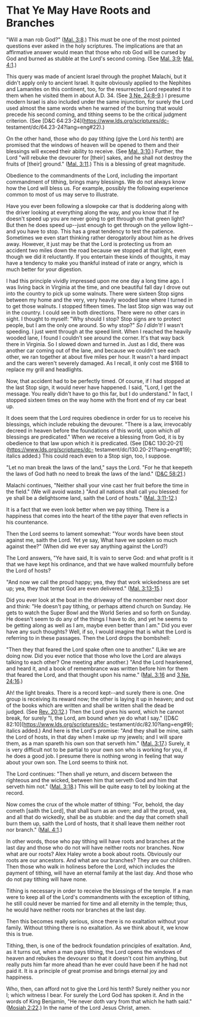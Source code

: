 # That Ye May Have Roots and Branches

"Will a man rob God?" ([Mal.
3:8](https://www.lds.org/scriptures/ot/mal/3.8?lang=eng#7).) This must be one
of the most pointed questions ever asked in the holy scriptures. The
implications are that an affirmative answer would mean that those who rob God
will be cursed by God and burned as stubble at the Lord's second coming. (See
[Mal. 3:9](https://www.lds.org/scriptures/ot/mal/3.9?lang=eng#8); [Mal.
4:1](https://www.lds.org/scriptures/ot/mal/4.1?lang=eng#0).)

This query was made of ancient Israel through the prophet Malachi, but it
didn't apply only to ancient Israel. It quite obviously applied to the
Nephites and Lamanites on this continent, too, for the resurrected Lord
repeated it to them when he visited them in about A.D. 34\. (See [3 Ne.
24:8-9](https://www.lds.org/scriptures/bofm/3-ne/24.8-9?lang=eng#7).) I
presume modern Israel is also included under the same injunction, for surely
the Lord used almost the same words when he warned of the burning that would
precede his second coming, and tithing seems to be the critical judgment
criterion. (See [D&amp;C 64:23-24](https://www.lds.org/scriptures/dc-
testament/dc/64.23-24?lang=eng#22).)

On the other hand, those who do pay tithing (give the Lord _his_ tenth) are
promised that the windows of heaven will be opened to them and their blessings
will exceed their ability to receive. (See [Mal.
3:10](https://www.lds.org/scriptures/ot/mal/3.10?lang=eng#9).) Further, the
Lord "will rebuke the devourer for [their] sakes, and he shall not destroy the
fruits of [their] ground." ([Mal.
3:11](https://www.lds.org/scriptures/ot/mal/3.11?lang=eng#10).) This is a
blessing of great magnitude.

Obedience to the commandments of the Lord, including the important commandment
of tithing, brings many blessings. We do not always know how the Lord will
bless us. For example, possibly the following experience common to most of us
may serve to illustrate.

Have you ever been following a slowpoke car that is doddering along with the
driver looking at everything along the way, and you know that if he doesn't
speed up you are never going to get through on that green light? But then he
does speed up--just enough to get through on the yellow light--and you have to
stop. This has a great tendency to test the patience. Sometimes we even start
thinking rather derogatorily about him as he drives away. However, it just may
be that the Lord is protecting us from an accident two miles down the road
because we stopped at that light, even though we did it reluctantly. If you
entertain these kinds of thoughts, it may have a tendency to make you thankful
instead of irate or angry, which is much better for your digestion.

I had this principle vividly impressed upon me one day a long time ago. I was
living back in Virginia at the time, and one beautiful fall day I drove out
into the country to pick up some walnuts. There were sixteen Stop signs
between my home and the very, very heavily wooded lane where I turned in to
get those walnuts. I stopped fifteen times. The last Stop sign was way out in
the country. I could see in both directions. There were no other cars in
sight. I thought to myself: "Why should I stop? Stop signs are to protect
people, but I am the only one around. So why stop?" _So I didn't!_ I wasn't
speeding. I just went through at the speed limit. When I reached the heavily
wooded lane, I found I couldn't see around the corner. It's that way back
there in Virginia. So I slowed down and turned in. Just as I did, there was
another car coming out of the lane, and because we couldn't see each other, we
ran together at about five miles per hour. It wasn't a hard impact and the
cars weren't severely damaged. As I recall, it only cost me $168 to replace my
grill and headlights.

Now, that accident had to be perfectly timed. Of course, if I had stopped at
the last Stop sign, it would never have happened. I said, "Lord, I get the
message. You really didn't have to go this far, but I do understand." In fact,
I stopped sixteen times on the way home with the front end of my car beat up.

It does seem that the Lord requires obedience in order for us to receive his
blessings, which include rebuking the devourer. "There is a law, irrevocably
decreed in heaven before the foundations of this world, upon which _all_
blessings are predicated." When we receive a blessing from God, it is by
obedience to that law upon which it is predicated. (See [D&amp;C
130:20-21](https://www.lds.org/scriptures/dc-
testament/dc/130.20-21?lang=eng#19); italics added.) This could reach even to
a Stop sign, too, I suppose.

"Let no man break the laws of the land," says the Lord. "For he that keepeth
the laws of God hath no need to break the laws of the land." ([D&amp;C
58:21](https://www.lds.org/scriptures/dc-testament/dc/58.21?lang=eng#20).)

Malachi continues, "Neither shall your vine cast her fruit before the time in
the field." (We will avoid waste.) "And all nations shall call you blessed:
for ye shall be a delightsome land, saith the Lord of hosts." ([Mal.
3:11-12](https://www.lds.org/scriptures/ot/mal/3.11-12?lang=eng#10).)

It is a fact that we even look better when we pay tithing. There is a
happiness that comes into the heart of the tithe payer that even reflects in
his countenance.

Then the Lord seems to lament somewhat: "Your words have been stout against
me, saith the Lord. Yet ye say, What have we spoken so much against thee?"
(When did we ever say anything against the Lord?)

The Lord answers, "Ye have said, It is vain to serve God: and what profit is
it that we have kept his ordinance, and that we have walked mournfully before
the Lord of hosts?

"And now we call the proud happy; yea, they that work wickedness are set up;
yea, they that tempt God are even delivered." ([Mal.
3:13-15](https://www.lds.org/scriptures/ot/mal/3.13-15?lang=eng#12).)

Did you ever look at the boat in the driveway of the nonmember next door and
think: "He doesn't pay tithing, or perhaps attend church on Sunday. He gets to
watch the Super Bowl and the World Series and so forth on Sunday. He doesn't
seem to do any of the things I have to do, and yet he seems to be getting
along as well as I am, maybe even better than I am." Did you ever have any
such thoughts? Well, if so, I would imagine that is what the Lord is referring
to in these passages. Then the Lord drops the bombshell:

"Then they that feared the Lord spake often one to another." (Like we are
doing now. Did you ever notice that those who love the Lord are always talking
to each other? One meeting after another.) "And the Lord hearkened, and heard
it, and a book of remembrance was written before him for them that feared the
Lord, and that thought upon his name." ([Mal.
3:16](https://www.lds.org/scriptures/ot/mal/3.16?lang=eng#15) and [3 Ne.
24:16](https://www.lds.org/scriptures/bofm/3-ne/24.16?lang=eng#15).)

Ah! the light breaks. There is a record kept--and surely there is one. One
group is receiving its reward now; the other is laying it up in heaven; and
out of the books which are written and shall be written shall the dead be
judged. (See [Rev.
20:12](https://www.lds.org/scriptures/nt/rev/20.12?lang=eng#11).) Then the
Lord gives his word, which he cannot break, for surely "I, the Lord, am bound
_when_ ye do what I say." ([D&amp;C 82:10](https://www.lds.org/scriptures/dc-
testament/dc/82.10?lang=eng#9); italics added.) And here is the Lord's
promise: "And they shall be mine, saith the Lord of hosts, in that day when I
make up my jewels; and I will spare them, as a man spareth his own son that
serveth him." ([Mal.
3:17](https://www.lds.org/scriptures/ot/mal/3.17?lang=eng#16).) Surely, it is
very difficult not to be partial to your own son who is working for you, if he
does a good job. I presume there is nothing wrong in feeling that way about
your own son. The Lord seems to think not.

The Lord continues: "Then shall ye return, and discern between the righteous
and the wicked, between him that serveth God and him that serveth him not."
([Mal. 3:18](https://www.lds.org/scriptures/ot/mal/3.18?lang=eng#17).) This
will be quite easy to tell by looking at the record.

Now comes the crux of the whole matter of tithing: "For, behold, the day
cometh [saith the Lord], that shall burn as an oven; and all the proud, yea,
and all that do wickedly, shall be as stubble: and the day that cometh shall
burn them up, saith the Lord of hosts, that it shall leave them neither root
nor branch." ([Mal.
4:1](https://www.lds.org/scriptures/ot/mal/4.1?lang=eng#0).)

In other words, those who pay tithing will have roots and branches at the last
day and those who do not will have neither roots nor branches. Now what are
our roots? Alex Haley wrote a book about roots. Obviously our roots are our
ancestors. And what are our branches? They are our children. Then those who
walk in holiness before the Lord, which includes the payment of tithing, will
have an eternal family at the last day. And those who do not pay tithing will
have none.

Tithing is necessary in order to receive the blessings of the temple. If a man
were to keep all of the Lord's commandments with the exception of tithing, he
still could never be married for time and all eternity in the temple; thus, he
would have neither roots nor branches at the last day.

Then this becomes really serious, since there is no exaltation without your
family. Without tithing there is no exaltation. As we think about it, we know
this is true.

Tithing, then, is one of the bedrock foundation principles of exaltation. And,
as it turns out, when a man pays tithing, the Lord opens the windows of heaven
and rebukes the devourer so that it doesn't cost him anything, but really puts
him far more ahead than he ever could have been if he had not paid it. It is a
principle of great promise and brings eternal joy and happiness.

Who, then, can afford not to give the Lord his tenth? Surely neither you nor
I; which witness I bear. For surely the Lord God has spoken it. And in the
words of King Benjamin, "He never doth vary from that which he hath said."
([Mosiah 2:22](https://www.lds.org/scriptures/bofm/mosiah/2.22?lang=eng#21).)
In the name of the Lord Jesus Christ, amen.

